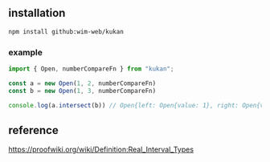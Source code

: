 ## installation

```bash
npm install github:wim-web/kukan
```

### example

```ts
import { Open, numberCompareFn } from "kukan";

const a = new Open(1, 2, numberCompareFn)
const b = new Open(1, 3, numberCompareFn)

console.log(a.intersect(b)) // Open{left: Open{value: 1}, right: Open{value: 2}}
```

## reference

https://proofwiki.org/wiki/Definition:Real_Interval_Types
